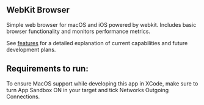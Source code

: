 ## WebKit Browser 

Simple web browser for macOS and iOS powered by webkit. Includes basic browser functionality and monitors performance metrics.  

See [features](features.md) for a detailed explanation of current capabilities and future development plans.

## Requirements to run: 
To ensure MacOS support while developing this app in XCode, make sure to turn App Sandbox ON in your target and tick Networks Outgoing Connections. 
